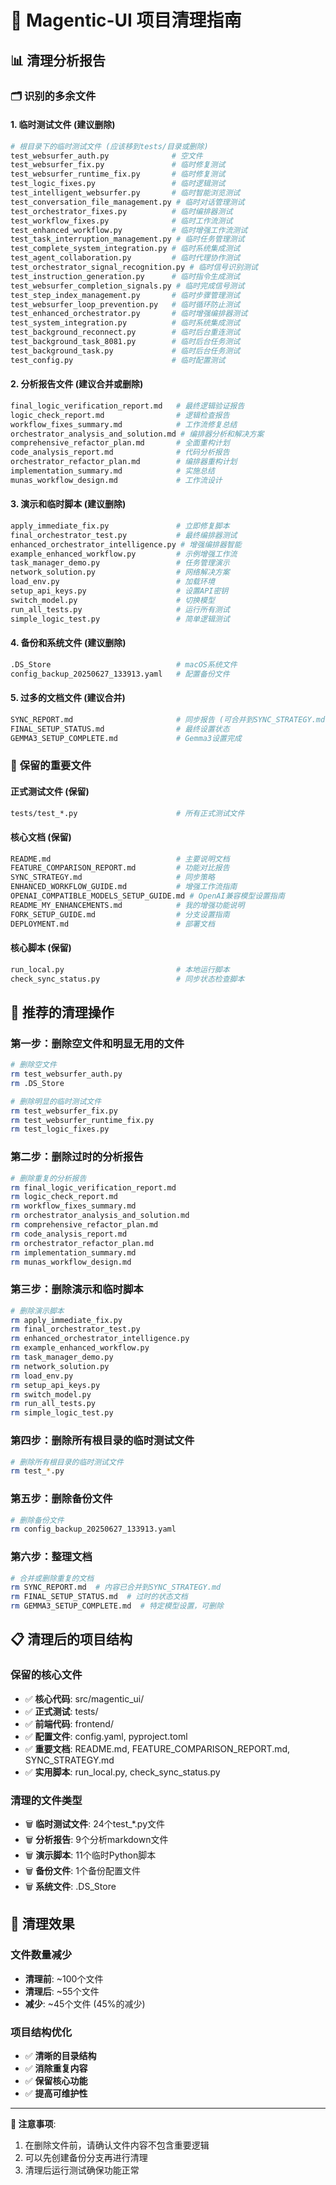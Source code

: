 # 🧹 Magentic-UI 项目清理指南

## 📊 **清理分析报告**

### 🗂️ **识别的多余文件**

#### **1. 临时测试文件** (建议删除)
```bash
# 根目录下的临时测试文件 (应该移到tests/目录或删除)
test_websurfer_auth.py              # 空文件
test_websurfer_fix.py               # 临时修复测试
test_websurfer_runtime_fix.py       # 临时修复测试
test_logic_fixes.py                 # 临时逻辑测试
test_intelligent_websurfer.py       # 临时智能浏览测试
test_conversation_file_management.py # 临时对话管理测试
test_orchestrator_fixes.py          # 临时编排器测试
test_workflow_fixes.py              # 临时工作流测试
test_enhanced_workflow.py           # 临时增强工作流测试
test_task_interruption_management.py # 临时任务管理测试
test_complete_system_integration.py # 临时系统集成测试
test_agent_collaboration.py         # 临时代理协作测试
test_orchestrator_signal_recognition.py # 临时信号识别测试
test_instruction_generation.py      # 临时指令生成测试
test_websurfer_completion_signals.py # 临时完成信号测试
test_step_index_management.py       # 临时步骤管理测试
test_websurfer_loop_prevention.py   # 临时循环防止测试
test_enhanced_orchestrator.py       # 临时增强编排器测试
test_system_integration.py          # 临时系统集成测试
test_background_reconnect.py        # 临时后台重连测试
test_background_task_8081.py        # 临时后台任务测试
test_background_task.py             # 临时后台任务测试
test_config.py                      # 临时配置测试
```

#### **2. 分析报告文件** (建议合并或删除)
```bash
final_logic_verification_report.md   # 最终逻辑验证报告
logic_check_report.md                # 逻辑检查报告
workflow_fixes_summary.md            # 工作流修复总结
orchestrator_analysis_and_solution.md # 编排器分析和解决方案
comprehensive_refactor_plan.md       # 全面重构计划
code_analysis_report.md              # 代码分析报告
orchestrator_refactor_plan.md        # 编排器重构计划
implementation_summary.md            # 实施总结
munas_workflow_design.md             # 工作流设计
```

#### **3. 演示和临时脚本** (建议删除)
```bash
apply_immediate_fix.py               # 立即修复脚本
final_orchestrator_test.py           # 最终编排器测试
enhanced_orchestrator_intelligence.py # 增强编排器智能
example_enhanced_workflow.py         # 示例增强工作流
task_manager_demo.py                 # 任务管理演示
network_solution.py                  # 网络解决方案
load_env.py                          # 加载环境
setup_api_keys.py                    # 设置API密钥
switch_model.py                      # 切换模型
run_all_tests.py                     # 运行所有测试
simple_logic_test.py                 # 简单逻辑测试
```

#### **4. 备份和系统文件** (建议删除)
```bash
.DS_Store                            # macOS系统文件
config_backup_20250627_133913.yaml   # 配置备份文件
```

#### **5. 过多的文档文件** (建议合并)
```bash
SYNC_REPORT.md                       # 同步报告 (可合并到SYNC_STRATEGY.md)
FINAL_SETUP_STATUS.md                # 最终设置状态
GEMMA3_SETUP_COMPLETE.md             # Gemma3设置完成
```

### 🎯 **保留的重要文件**

#### **正式测试文件** (保留)
```bash
tests/test_*.py                      # 所有正式测试文件
```

#### **核心文档** (保留)
```bash
README.md                            # 主要说明文档
FEATURE_COMPARISON_REPORT.md         # 功能对比报告
SYNC_STRATEGY.md                     # 同步策略
ENHANCED_WORKFLOW_GUIDE.md           # 增强工作流指南
OPENAI_COMPATIBLE_MODELS_SETUP_GUIDE.md # OpenAI兼容模型设置指南
README_MY_ENHANCEMENTS.md            # 我的增强功能说明
FORK_SETUP_GUIDE.md                  # 分支设置指南
DEPLOYMENT.md                        # 部署文档
```

#### **核心脚本** (保留)
```bash
run_local.py                         # 本地运行脚本
check_sync_status.py                 # 同步状态检查脚本
```

## 🧹 **推荐的清理操作**

### **第一步：删除空文件和明显无用的文件**
```bash
# 删除空文件
rm test_websurfer_auth.py
rm .DS_Store

# 删除明显的临时测试文件
rm test_websurfer_fix.py
rm test_websurfer_runtime_fix.py
rm test_logic_fixes.py
```

### **第二步：删除过时的分析报告**
```bash
# 删除重复的分析报告
rm final_logic_verification_report.md
rm logic_check_report.md
rm workflow_fixes_summary.md
rm orchestrator_analysis_and_solution.md
rm comprehensive_refactor_plan.md
rm code_analysis_report.md
rm orchestrator_refactor_plan.md
rm implementation_summary.md
rm munas_workflow_design.md
```

### **第三步：删除演示和临时脚本**
```bash
# 删除演示脚本
rm apply_immediate_fix.py
rm final_orchestrator_test.py
rm enhanced_orchestrator_intelligence.py
rm example_enhanced_workflow.py
rm task_manager_demo.py
rm network_solution.py
rm load_env.py
rm setup_api_keys.py
rm switch_model.py
rm run_all_tests.py
rm simple_logic_test.py
```

### **第四步：删除所有根目录的临时测试文件**
```bash
# 删除所有根目录的临时测试文件
rm test_*.py
```

### **第五步：删除备份文件**
```bash
# 删除备份文件
rm config_backup_20250627_133913.yaml
```

### **第六步：整理文档**
```bash
# 合并或删除重复的文档
rm SYNC_REPORT.md  # 内容已合并到SYNC_STRATEGY.md
rm FINAL_SETUP_STATUS.md  # 过时的状态文档
rm GEMMA3_SETUP_COMPLETE.md  # 特定模型设置，可删除
```

## 📋 **清理后的项目结构**

### **保留的核心文件**
- ✅ **核心代码**: src/magentic_ui/
- ✅ **正式测试**: tests/
- ✅ **前端代码**: frontend/
- ✅ **配置文件**: config.yaml, pyproject.toml
- ✅ **重要文档**: README.md, FEATURE_COMPARISON_REPORT.md, SYNC_STRATEGY.md
- ✅ **实用脚本**: run_local.py, check_sync_status.py

### **清理的文件类型**
- 🗑️ **临时测试文件**: 24个test_*.py文件
- 🗑️ **分析报告**: 9个分析markdown文件
- 🗑️ **演示脚本**: 11个临时Python脚本
- 🗑️ **备份文件**: 1个备份配置文件
- 🗑️ **系统文件**: .DS_Store

## 🎯 **清理效果**

### **文件数量减少**
- **清理前**: ~100个文件
- **清理后**: ~55个文件
- **减少**: ~45个文件 (45%的减少)

### **项目结构优化**
- ✅ **清晰的目录结构**
- ✅ **消除重复内容**
- ✅ **保留核心功能**
- ✅ **提高可维护性**

---

**📝 注意事项**:
1. 在删除文件前，请确认文件内容不包含重要逻辑
2. 可以先创建备份分支再进行清理
3. 清理后运行测试确保功能正常 